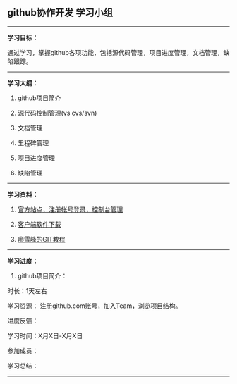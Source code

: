 ## github协作开发 学习小组


***

**学习目标：**

通过学习，掌握github各项功能，包括源代码管理，项目进度管理，文档管理，缺陷跟踪。

***

**学习大纲：**

1. github项目简介

2. 源代码控制管理(vs cvs/svn)

3. 文档管理

4. 里程碑管理

5. 项目进度管理

6. 缺陷管理


***

**学习资料：**

1. [官方站点，注册帐号登录，控制台管理](http://github.com)

2. [客户端软件下载](https://git-scm.com/)

3. [廖雪峰的GIT教程](http://www.liaoxuefeng.com/wiki/0013739516305929606dd18361248578c67b8067c8c017b000)


***

**学习进度：**

1. github项目简介：

时长：1天左右

学习资源： 注册github.com账号，加入Team，浏览项目结构。


进度反馈：

学习时间：X月X日-X月X日

参加成员：

学习总结：




***

